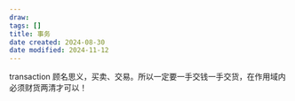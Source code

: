 ```yaml
---
draw:
tags: []
title: 事务
date created: 2024-08-30
date modified: 2024-11-12
---
```


transaction 顾名思义，买卖、交易。所以一定要一手交钱一手交货，在作用域内必须财货两清才可以！
